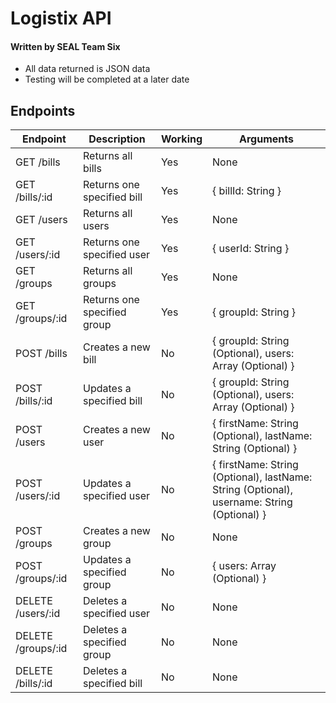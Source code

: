 # Logistix API
#### Written by SEAL Team Six
  
- All data returned is JSON data
- Testing will be completed at a later date  
  

## Endpoints
  
Endpoint | Description | Working | Arguments 
---------- | ------------------------------ | ---------- |  ---------- 
GET /bills | Returns all bills | Yes | None
GET /bills/:id | Returns one specified bill | Yes | { billId: String }
GET /users | Returns all users | Yes | None
GET /users/:id | Returns one specified user | Yes | { userId: String }
GET /groups | Returns all groups | Yes | None
GET /groups/:id | Returns one specified group | Yes | { groupId: String }
POST /bills | Creates a new bill | No | { groupId: String (Optional), users: Array (Optional) }
POST /bills/:id | Updates a specified bill | No | { groupId: String (Optional), users: Array (Optional) }
POST /users | Creates a new user | No | { firstName: String (Optional), lastName: String (Optional) }
POST /users/:id | Updates a specified user | No | { firstName: String (Optional), lastName: String (Optional), username: String (Optional) }
POST /groups | Creates a new group | No | None
POST /groups/:id | Updates a specified group | No | { users: Array (Optional) }
DELETE /users/:id | Deletes a specified user | No | None
DELETE /groups/:id | Deletes a specified group | No | None
DELETE /bills/:id | Deletes a specified bill | No | None

